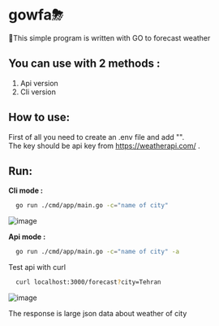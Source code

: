 # gowfa⛈
🚨This simple program is written with GO to forecast weather

## You can use with 2 methods : 
1. Api version
2. Cli version

## How to use:

First of all you need to create an .env file and add "". <br/>
The key should be api key from https://weatherapi.com/ . <br/>

## Run:

**Cli mode :**
```bash
  go run ./cmd/app/main.go -c="name of city"
```
![image](https://github.com/pooulad/gowfa/assets/86445458/ee49e779-74ba-44a2-b50e-6987b31be8fd)


**Api mode :**

```bash
  go run ./cmd/app/main.go -c="name of city" -a
```
Test api with curl

```bash
  curl localhost:3000/forecast?city=Tehran
```

![image](https://github.com/pooulad/gowfa/assets/86445458/58ba715c-189d-44e0-9cf8-17dae12de614)


The response is large json data about weather of city
